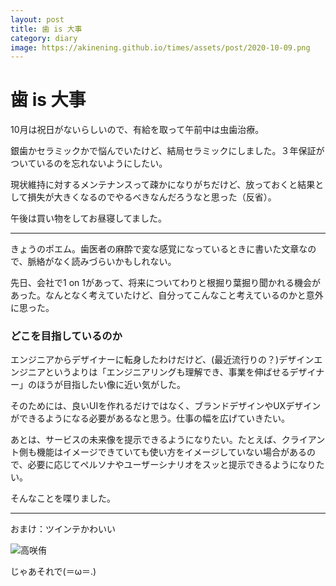 ```yaml
---
layout: post
title: 歯 is 大事
category: diary
image: https://akinening.github.io/times/assets/post/2020-10-09.png
---
```


# 歯 is 大事

10月は祝日がないらしいので、有給を取って午前中は虫歯治療。

銀歯かセラミックかで悩んでいたけど、結局セラミックにしました。３年保証がついているのを忘れないようにしたい。

現状維持に対するメンテナンスって疎かになりがちだけど、放っておくと結果として損失が大きくなるのでやるべきなんだろうなと思った（反省）。

午後は買い物をしてお昼寝してました。

---

きょうのポエム。歯医者の麻酔で変な感覚になっているときに書いた文章なので、脈絡がなく読みづらいかもしれない。

先日、会社で1 on 1があって、将来についてわりと根掘り葉掘り聞かれる機会があった。なんとなく考えていたけど、自分ってこんなこと考えているのかと意外に思った。


### どこを目指しているのか

エンジニアからデザイナーに転身したわけだけど、(最近流行りの？)デザインエンジニアというよりは「エンジニアリングも理解でき、事業を伸ばせるデザイナー」のほうが目指したい像に近い気がした。

そのためには、良いUIを作れるだけではなく、ブランドデザインやUXデザインができるようになる必要があるなと思う。仕事の幅を広げていきたい。

あとは、サービスの未来像を提示できるようになりたい。たとえば、クライアント側も機能はイメージできていても使い方をイメージしていない場合があるので、必要に応じてペルソナやユーザーシナリオをスッと提示できるようになりたい。

そんなことを喋りました。

---

おまけ：ツインテかわいい

<img src="https://akinening.github.io/times/assets/post/2020-10-09.png" alt="高咲侑">

じゃあそれで(＝ω＝.)